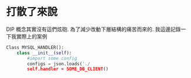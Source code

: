 # 打散了來說
DIP 概念其實沒有這們炫砲. 為了減少改動下層結構的痛苦而來的. 我這邊記錄一下我實際上的案例
```python
Class MYSQL_HANDLER():
	class __init__(self):
		#import some config
		configs = json.loads('./
		self.handler = SOME_DB_CLIENT()
```
<!--stackedit_data:
eyJoaXN0b3J5IjpbLTE4MTE5Mjc4ODMsLTE5ODIzMzk0MzFdfQ
==
-->
